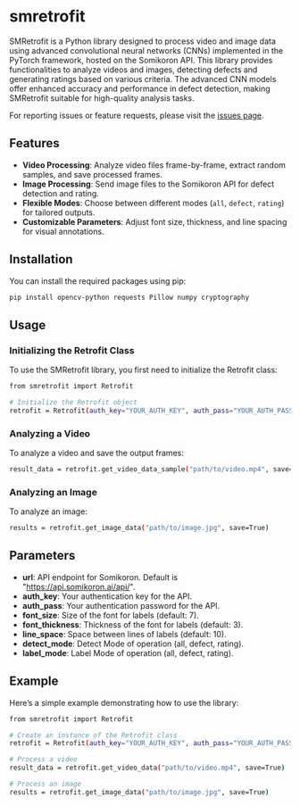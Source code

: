 # smretrofit

SMRetrofit is a Python library designed to process video and image data using advanced convolutional neural networks (CNNs) implemented in the PyTorch framework, hosted on the Somikoron API. This library provides functionalities to analyze videos and images, detecting defects and generating ratings based on various criteria. The advanced CNN models offer enhanced accuracy and performance in defect detection, making SMRetrofit suitable for high-quality analysis tasks.

For reporting issues or feature requests, please visit the [issues page](https://github.com/somikoronAI-Source/smretrofit/issues/1).

## Features

- **Video Processing**: Analyze video files frame-by-frame, extract random samples, and save processed frames.
- **Image Processing**: Send image files to the Somikoron API for defect detection and rating.
- **Flexible Modes**: Choose between different modes (`all`, `defect`, `rating`) for tailored outputs.
- **Customizable Parameters**: Adjust font size, thickness, and line spacing for visual annotations.

## Installation

You can install the required packages using pip:
```bash
pip install opencv-python requests Pillow numpy cryptography
```
## Usage

### Initializing the Retrofit Class

To use the SMRetrofit library, you first need to initialize the Retrofit class:
```bash
from smretrofit import Retrofit

# Initialize the Retrofit object
retrofit = Retrofit(auth_key="YOUR_AUTH_KEY", auth_pass="YOUR_AUTH_PASS")
```
### Analyzing a Video

To analyze a video and save the output frames:
```bash
result_data = retrofit.get_video_data_sample("path/to/video.mp4", save=True)
```
### Analyzing an Image

To analyze an image:
```bash
results = retrofit.get_image_data("path/to/image.jpg", save=True)
```
## Parameters

- **url**: API endpoint for Somikoron. Default is "https://api.somikoron.ai/api/".
- **auth_key**: Your authentication key for the API.
- **auth_pass**: Your authentication password for the API.
- **font_size**: Size of the font for labels (default: 7).
- **font_thickness**: Thickness of the font for labels (default: 3).
- **line_space**: Space between lines of labels (default: 10).
- **detect_mode**: Detect Mode of operation (all, defect, rating).
- **label_mode**: Label Mode of operation (all, defect, rating).

## Example

Here’s a simple example demonstrating how to use the library:
```bash
from smretrofit import Retrofit

# Create an instance of the Retrofit class
retrofit = Retrofit(auth_key="YOUR_AUTH_KEY", auth_pass="YOUR_AUTH_PASS")

# Process a video
result_data = retrofit.get_video_data("path/to/video.mp4", save=True)

# Process an image
results = retrofit.get_image_data("path/to/image.jpg", save=True)
```

